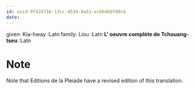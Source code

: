 ```yaml
---
id: uuid-0f424716-13cc-4534-8a51-ecbb4bbf00cb
date: 
---
```


given: Kia-hway :Latn
family: Liou  :Latn
**L' oeuvre complète de Tchouang-tseu** :Latn
# Note
Note that Editions de la Pleiade have a revised edition of this translation.
